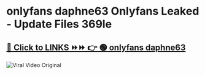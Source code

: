 
 # onlyfans daphne63 Onlyfans Leaked - Update Files 369le

## <h2><a href="https://clipsfans.com/onlyfans_daphne63&ref=git">🔗 Click to LINKS ⏩⏩ 👉 🟢 onlyfans daphne63 </a></h2>

<a href="https://clipsfans.com/onlyfans_daphne63&ref=git" rel="nofollow" data-target="animated-image.originalLink"><img src="https://i.ibb.co.com/xMMVF88/686577567.gif" alt="Viral Video Original" style="max-width: 100%; display: inline-block;" data-target="animated-image.originalImage"></a>

